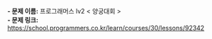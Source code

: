 **- 문제 이름:** 프로그래머스 lv2 < 양궁대회 >  
**- 문제 링크:** https://school.programmers.co.kr/learn/courses/30/lessons/92342

